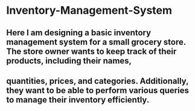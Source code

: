 # Inventory-Management-System
## Here I am designing a basic inventory management system for a small grocery store. The store owner wants to keep track of their products, including their names, 
## quantities, prices, and categories. Additionally, they want to be able to perform various queries to manage their inventory efficiently.
